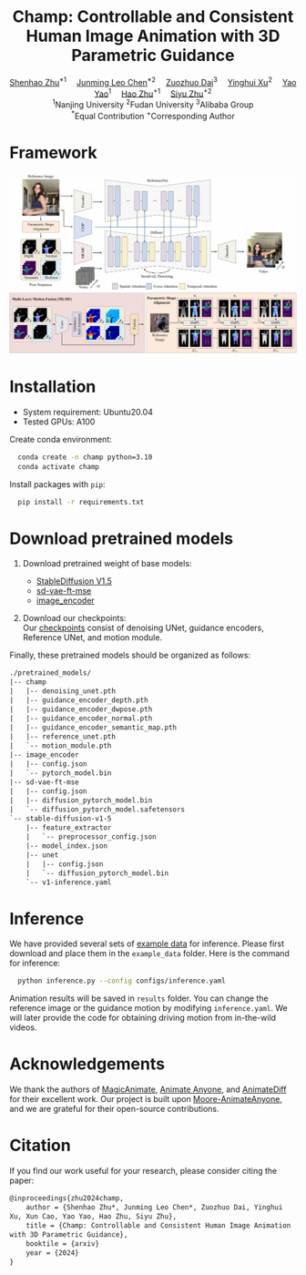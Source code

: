 
<h1 align='Center'>Champ: Controllable and Consistent Human Image Animation with 3D Parametric Guidance</h1>

<div align='Center'>
    <a href='https://github.com/ShenhaoZhu' target='_blank'>Shenhao Zhu</a><sup>*1</sup>&emsp;
    <a href='https://github.com/Leoooo333' target='_blank'>Junming Leo Chen</a><sup>*2</sup>&emsp;
    <a href='https://github.com/daizuozhuo' target='_blank'>Zuozhuo Dai</a><sup>3</sup>&emsp;
    <a href='https://ai3.fudan.edu.cn/info/1088/1266.htm' target='_blank'>Yinghui Xu</a><sup>2</sup>&emsp;
    <a href='https://yoyo000.github.io/' target='_blank'>Yao Yao</a><sup>1</sup>&emsp;
    <a href='http://zhuhao.cc/home/' target='_blank'>Hao Zhu</a><sup>+1</sup>&emsp;
    <a href='https://sites.google.com/site/zhusiyucs/home' target='_blank'>Siyu Zhu</a><sup>+2</sup>
</div>
<div align='Center'>
    <sup>1</sup>Nanjing University <sup>2</sup>Fudan University <sup>3</sup>Alibaba Group
</div>
<div align='Center'>
    <sup>*</sup>Equal Contribution
    <sup>+</sup>Corresponding Author
</div>

# Framework
![framework](assets/framework.jpg)

# Installation
- System requirement: Ubuntu20.04
- Tested GPUs: A100

Create conda environment: 
```bash
  conda create -n champ python=3.10
  conda activate champ
```
Install packages with `pip`:
```bash
  pip install -r requirements.txt
```

# Download pretrained models

1. Download pretrained weight of base models: 
    - [StableDiffusion V1.5](https://huggingface.co/runwayml/stable-diffusion-v1-5)
    - [sd-vae-ft-mse](https://huggingface.co/stabilityai/sd-vae-ft-mse)
    - [image_encoder](https://huggingface.co/lambdalabs/sd-image-variations-diffusers/tree/main/image_encoder)

2. Download our checkpoints: \
Our [checkpoints](https://drive.google.com/drive/folders/1hZiOHG-qDf0Pj7tvfxC70JQ6wHUvUDoY?usp=sharing) consist of denoising UNet, guidance encoders, Reference UNet, and motion module.

Finally, these pretrained models should be organized as follows:

```text
./pretrained_models/
|-- champ
|   |-- denoising_unet.pth
|   |-- guidance_encoder_depth.pth
|   |-- guidance_encoder_dwpose.pth
|   |-- guidance_encoder_normal.pth
|   |-- guidance_encoder_semantic_map.pth
|   |-- reference_unet.pth
|   `-- motion_module.pth
|-- image_encoder
|   |-- config.json
|   `-- pytorch_model.bin
|-- sd-vae-ft-mse
|   |-- config.json
|   |-- diffusion_pytorch_model.bin
|   `-- diffusion_pytorch_model.safetensors
`-- stable-diffusion-v1-5
    |-- feature_extractor
    |   `-- preprocessor_config.json
    |-- model_index.json
    |-- unet
    |   |-- config.json
    |   `-- diffusion_pytorch_model.bin
    `-- v1-inference.yaml
```

# Inference
We have provided several sets of [example data](https://drive.google.com/file/d/1-sJlnnZu-nTNTvRtvFVr_y-2_CA5-_Yz/view?usp=sharing) for inference. Please first download and place them in the `example_data` folder.
Here is the command for inference:
```bash
  python inference.py --config configs/inference.yaml
```
Animation results will be saved in `results` folder. You can change the reference image or the guidance motion by modifying `inference.yaml`. We will later provide the code for obtaining driving motion from in-the-wild videos.

# Acknowledgements
We thank the authors of [MagicAnimate](https://github.com/magic-research/magic-animate), [Animate Anyone](https://github.com/HumanAIGC/AnimateAnyone), and [AnimateDiff](https://github.com/guoyww/AnimateDiff) for their excellent work. Our project is built upon [Moore-AnimateAnyone](https://github.com/MooreThreads/Moore-AnimateAnyone), and we are grateful for their open-source contributions.

# Citation
If you find our work useful for your research, please consider citing the paper:
```
@inproceedings{zhu2024champ,
    author = {Shenhao Zhu*, Junming Leo Chen*, Zuozhuo Dai, Yinghui Xu, Xun Cao, Yao Yao, Hao Zhu, Siyu Zhu},
    title = {Champ: Controllable and Consistent Human Image Animation with 3D Parametric Guidance},
    booktile = {arxiv}
    year = {2024}
}
```
